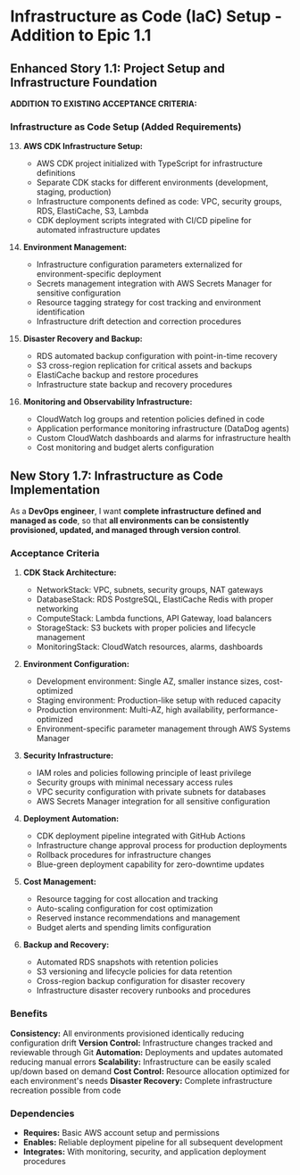# Infrastructure as Code (IaC) Setup - Addition to Epic 1.1

## Enhanced Story 1.1: Project Setup and Infrastructure Foundation

**ADDITION TO EXISTING ACCEPTANCE CRITERIA:**

### Infrastructure as Code Setup (Added Requirements)

13. **AWS CDK Infrastructure Setup:**
    - AWS CDK project initialized with TypeScript for infrastructure definitions
    - Separate CDK stacks for different environments (development, staging, production)
    - Infrastructure components defined as code: VPC, security groups, RDS, ElastiCache, S3, Lambda
    - CDK deployment scripts integrated with CI/CD pipeline for automated infrastructure updates

14. **Environment Management:**
    - Infrastructure configuration parameters externalized for environment-specific deployment
    - Secrets management integration with AWS Secrets Manager for sensitive configuration
    - Resource tagging strategy for cost tracking and environment identification
    - Infrastructure drift detection and correction procedures

15. **Disaster Recovery and Backup:**
    - RDS automated backup configuration with point-in-time recovery
    - S3 cross-region replication for critical assets and backups
    - ElastiCache backup and restore procedures
    - Infrastructure state backup and recovery procedures

16. **Monitoring and Observability Infrastructure:**
    - CloudWatch log groups and retention policies defined in code
    - Application performance monitoring infrastructure (DataDog agents)
    - Custom CloudWatch dashboards and alarms for infrastructure health
    - Cost monitoring and budget alerts configuration

## New Story 1.7: Infrastructure as Code Implementation

As a **DevOps engineer**,
I want **complete infrastructure defined and managed as code**,
so that **all environments can be consistently provisioned, updated, and managed through version control**.

### Acceptance Criteria

1. **CDK Stack Architecture:**
   - NetworkStack: VPC, subnets, security groups, NAT gateways
   - DatabaseStack: RDS PostgreSQL, ElastiCache Redis with proper networking
   - ComputeStack: Lambda functions, API Gateway, load balancers
   - StorageStack: S3 buckets with proper policies and lifecycle management
   - MonitoringStack: CloudWatch resources, alarms, dashboards

2. **Environment Configuration:**
   - Development environment: Single AZ, smaller instance sizes, cost-optimized
   - Staging environment: Production-like setup with reduced capacity
   - Production environment: Multi-AZ, high availability, performance-optimized
   - Environment-specific parameter management through AWS Systems Manager

3. **Security Infrastructure:**
   - IAM roles and policies following principle of least privilege
   - Security groups with minimal necessary access rules
   - VPC security configuration with private subnets for databases
   - AWS Secrets Manager integration for all sensitive configuration

4. **Deployment Automation:**
   - CDK deployment pipeline integrated with GitHub Actions
   - Infrastructure change approval process for production deployments
   - Rollback procedures for infrastructure changes
   - Blue-green deployment capability for zero-downtime updates

5. **Cost Management:**
   - Resource tagging for cost allocation and tracking
   - Auto-scaling configuration for cost optimization
   - Reserved instance recommendations and management
   - Budget alerts and spending limits configuration

6. **Backup and Recovery:**
   - Automated RDS snapshots with retention policies
   - S3 versioning and lifecycle policies for data retention
   - Cross-region backup configuration for disaster recovery
   - Infrastructure disaster recovery runbooks and procedures

### Benefits

**Consistency:** All environments provisioned identically reducing configuration drift
**Version Control:** Infrastructure changes tracked and reviewable through Git
**Automation:** Deployments and updates automated reducing manual errors
**Scalability:** Infrastructure can be easily scaled up/down based on demand
**Cost Control:** Resource allocation optimized for each environment's needs
**Disaster Recovery:** Complete infrastructure recreation possible from code

### Dependencies
- **Requires:** Basic AWS account setup and permissions
- **Enables:** Reliable deployment pipeline for all subsequent development
- **Integrates:** With monitoring, security, and application deployment procedures